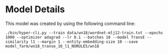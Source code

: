 
# Model Details

This model was created by using the following command line:

```
./bin/hyper-cli.py --train data/wn18/wordnet-mlj12-train.txt --epochs 1000 --optimizer adagrad --lr 0.1 --batches 10 --model TransE --similarity l1 --margin 1 --entity-embedding-size 10 --save model_farm/wn18_transe_10_l1_NORULES/wn18
```
        